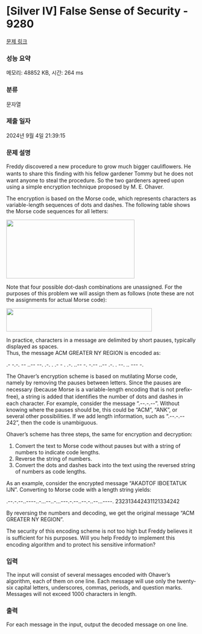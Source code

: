 # [Silver IV] False Sense of Security - 9280 

[문제 링크](https://www.acmicpc.net/problem/9280) 

### 성능 요약

메모리: 48852 KB, 시간: 264 ms

### 분류

문자열

### 제출 일자

2024년 9월 4일 21:39:15

### 문제 설명

<p>Freddy discovered a new procedure to grow much bigger cauliﬂowers. He wants to share this ﬁnding with his fellow gardener Tommy but he does not want anyone to steal the procedure. So the two gardeners agreed upon using a simple encryption technique proposed by M. E. Ohaver.</p>

<p>The encryption is based on the Morse code, which represents characters as variable-length sequences of dots and dashes. The following table shows the Morse code sequences for all letters:</p>

<p><img alt="" src="https://www.acmicpc.net/upload/images/fs1.png" style="height:156px; width:340px"></p>

<p>Note that four possible dot-dash combinations are unassigned. For the purposes of this problem we will assign them as follows (note these are not the assignments for actual Morse code):</p>

<p><img alt="" src="https://www.acmicpc.net/upload/images/fs2.png" style="height:62px; width:386px"></p>

<p>In practice, characters in a message are delimited by short pauses, typically displayed as spaces.<br>
Thus, the message ACM GREATER NY REGION is encoded as:</p>

<p>.- -.-. -- ..-- --. .-. . .- - . .-. ..-- -. -.-- ..-- .-. . --. .. --- -.</p>

<p>The Ohaver’s encryption scheme is based on mutilating Morse code, namely by removing the pauses between letters. Since the pauses are necessary (because Morse is a variable-length encoding that is not preﬁx-free), a string is added that identiﬁes the number of dots and dashes in each character. For example, consider the message “.--.-.--”. Without knowing where the pauses should be, this could be “ACM”, “ANK”, or several other possibilities. If we add length information, such as “.--.-.-- 242”, then the code is unambiguous.</p>

<p>Ohaver’s scheme has three steps, the same for encryption and decryption:</p>

<ol>
	<li>Convert the text to Morse code without pauses but with a string of numbers to indicate code lengths.</li>
	<li>Reverse the string of numbers.</li>
	<li>Convert the dots and dashes back into the text using the reversed string of numbers as code lengths.</li>
</ol>

<p>As an example, consider the encrypted message “AKADTOF IBOETATUK IJN”. Converting to Morse code with a length string yields:</p>

<p>.--.-.--..----..-...--..-...---.-.--..--.-..--...----. 232313442431121334242</p>

<p>By reversing the numbers and decoding, we get the original message “ACM GREATER NY REGION”.</p>

<p>The security of this encoding scheme is not too high but Freddy believes it is suﬃcient for his purposes. Will you help Freddy to implement this encoding algorithm and to protect his sensitive information?</p>

### 입력 

 <p>The input will consist of several messages encoded with Ohaver’s algorithm, each of them on one line. Each message will use only the twenty-six capital letters, underscores, commas, periods, and question marks. Messages will not exceed 1000 characters in length.</p>

### 출력 

 <p>For each message in the input, output the decoded message on one line.</p>

